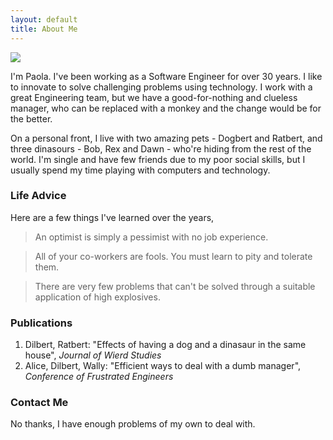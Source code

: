 ```yaml
---
layout: default
title: About Me
---
```


<img class="profile-picture" src="{{site.baseurl}}/{{site.profile-picture}}">

I'm Paola. I've been working as a Software Engineer for over 30 years. I like to innovate to solve challenging problems using technology. I work with a great Engineering team, but we have a good-for-nothing and clueless manager, who can be replaced with a monkey and the change would be for the better.

On a personal front, I live with two amazing pets - Dogbert and Ratbert, and three dinasours - Bob, Rex and Dawn - who're hiding from the rest of the world. I'm single and have few friends due to my poor social skills, but I usually spend my time playing with computers and technology.

### Life Advice
Here are a few things I've learned over the years,
> An optimist is simply a pessimist with no job experience.

> All of your co-workers are fools. You must learn to pity and tolerate them.

> There are very few problems that can't be solved through a suitable application of high explosives.

### Publications
1. Dilbert, Ratbert: "Effects of having a dog and a dinasaur in the same house", _Journal of Wierd Studies_
2. Alice, Dilbert, Wally: "Efficient ways to deal with a dumb manager", _Conference of Frustrated Engineers_

### Contact Me
No thanks, I have enough problems of my own to deal with.
